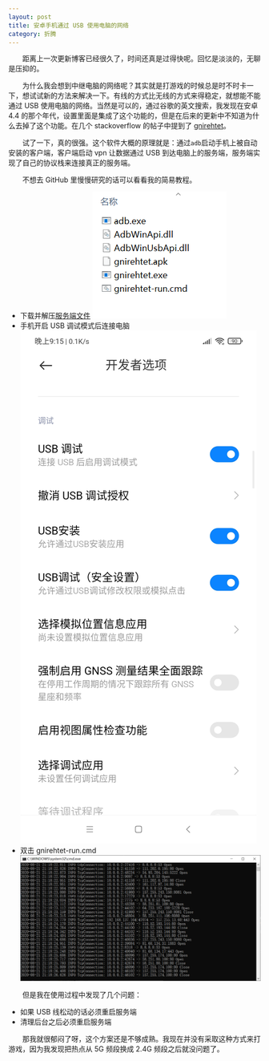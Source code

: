 ```yaml
---
layout: post
title: 安卓手机通过 USB 使用电脑的网络
category: 折腾
---
```


&emsp;&emsp;距离上一次更新博客已经很久了，时间还真是过得快呢。回忆是淡淡的，无聊是压抑的。

&emsp;&emsp;为什么我会想到中继电脑的网络呢？其实就是打游戏的时候总是时不时卡一下，想试试新的方法来解决一下。有线的方式比无线的方式来得稳定，就想能不能通过 USB 使用电脑的网络。当然是可以的，通过谷歌的英文搜索，我发现在安卓 4.4 的那个年代，设置里面是集成了这个功能的，但是在后来的更新中不知道为什么去掉了这个功能。在几个 stackoverflow 的帖子中提到了 [gnirehtet](https://github.com/Genymobile/gnirehtet)。

&emsp;&emsp;试了一下，真的很强。这个软件大概的原理就是：通过`adb`启动手机上被自动安装的客户端，客户端启动 vpn 让数据通过 USB 到达电脑上的服务端，服务端实现了自己的协议栈来连接真正的服务端。

&emsp;&emsp;不想去 GitHub 里慢慢研究的话可以看看我的简易教程。
- 下载并解压[服务端文件](https://github.com/FH0/nubia/blob/master/gnirehtet-rust-win64.zip?raw=true)
![img](/assets/gnirehtet解压.png)
- 手机开启 USB 调试模式后连接电脑
![img](/assets/gnirehtet手机.jpg)
- 双击 gnirehtet-run.cmd
![img](/assets/gnirehtet_cmd.png)

&emsp;&emsp;但是我在使用过程中发现了几个问题：
- 如果 USB 线松动的话必须重启服务端
- 清理后台之后必须重启服务端

&emsp;&emsp;那我就很郁闷了呀，这个方案还是不够成熟。我现在并没有采取这种方式来打游戏，因为我发现把热点从 5G 频段换成 2.4G 频段之后就没问题了。